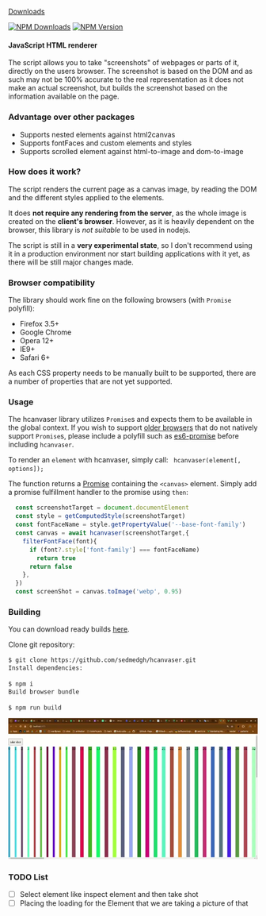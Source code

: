 
[Downloads](https://github.com/sedmedgh/hcanvaser/releases)

[![NPM Downloads](https://img.shields.io/npm/dm/hcanvaser.svg)](https://www.npmjs.org/package/hcanvaser)
[![NPM Version](https://img.shields.io/npm/v/hcanvaser.svg)](https://www.npmjs.org/package/hcanvaser)

#### JavaScript HTML renderer

The script allows you to take "screenshots" of webpages or parts of it, directly on the users browser. The screenshot is based on the DOM and as such may not be 100% accurate to the real representation as it does not make an actual screenshot, but builds the screenshot based on the information available on the page.

### Advantage over other packages
* Supports nested elements against html2canvas
* Supports fontFaces and custom elements and styles
* Supports scrolled element against html-to-image and dom-to-image

### How does it work?

The script renders the current page as a canvas image, by reading the DOM and the different styles applied to the elements.

It does **not require any rendering from the server**, as the whole image is created on the **client's browser**. However, as it is heavily dependent on the browser, this library is *not suitable* to be used in nodejs.

The script is still in a **very experimental state**, so I don't recommend using it in a production environment nor start building applications with it yet, as there will be still major changes made.

### Browser compatibility

The library should work fine on the following browsers (with `Promise` polyfill):

* Firefox 3.5+
* Google Chrome
* Opera 12+
* IE9+
* Safari 6+

As each CSS property needs to be manually built to be supported, there are a number of properties that are not yet supported.

### Usage

The hcanvaser library utilizes `Promise`s and expects them to be available in the global context. If you wish to
support [older browsers](http://caniuse.com/#search=promise) that do not natively support `Promise`s, please include a polyfill such as
[es6-promise](https://github.com/jakearchibald/es6-promise) before including `hcanvaser`.

To render an `element` with hcanvaser, simply call:
` hcanvaser(element[, options]);`

The function returns a [Promise](https://developer.mozilla.org/en-US/docs/Web/JavaScript/Reference/Global_Objects/Promise) containing the `<canvas>` element. Simply add a promise fulfillment handler to the promise using `then`:
```ts
  const screenshotTarget = document.documentElement
  const style = getComputedStyle(screenshotTarget)
  const fontFaceName = style.getPropertyValue('--base-font-family')
  const canvas = await hcanvaser(screenshotTarget,{
    filterFontFace(font){
      if (font?.style['font-family'] === fontFaceName)
        return true
      return false
    },
  })
  const screenShot = canvas.toImage('webp', 0.95)
```

### Building

You can download ready builds [here](https://github.com/sedmedgh/hcanvaser/releases).

Clone git repository:
```shell
$ git clone https://github.com/sedmedgh/hcanvaser.git
Install dependencies:

$ npm i
Build browser bundle

$ npm run build
```
![](docs/demo.webp)

### TODO List
- [ ] Select element like inspect element and then take shot
- [ ] Placing the loading for the Element that we are taking a picture of that
